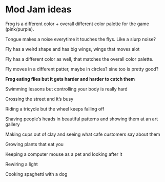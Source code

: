 # Mod Jam ideas

Frog is a different color + overall different color palette for the game (pink/purple).

Tongue makes a noise everytime it touches the flys. Like a slurp noise?

Fly has a weird shape and has big wings, wings that moves alot

Fly has a different color as well, that matches the overall color palette.

Fly moves in a different patter, maybe in circles? sine too is pretty good?


**Frog eating flies but it gets harder and harder to catch them**

Swimming lessons but controlling your body is really hard

Crossing the street and it’s busy

Riding a tricycle but the wheel keeps falling off

Shaving people’s heads in beautiful patterns and showing them at an art gallery

Making cups out of clay and seeing what cafe customers say about them

Growing plants that eat you

Keeping a computer mouse as a pet and looking after it

Rewiring a light

Cooking spaghetti with a dog